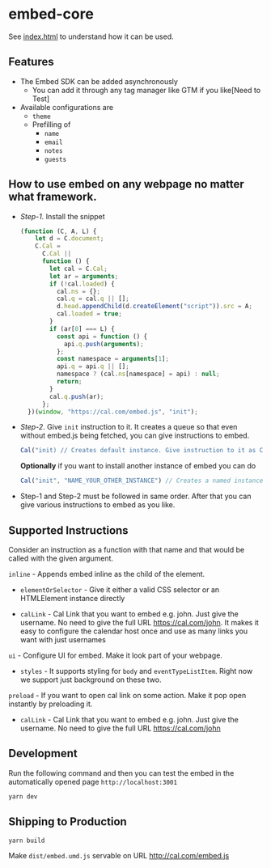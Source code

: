 # embed-core

See [index.html](index.html) to understand how it can be used.

## Features

- The  Embed SDK can be added asynchronously
  - You can add it through any tag manager like GTM if you like[Need to Test]
- Available configurations are
  - `theme`
  - Prefilling of
    - `name`
    - `email`
    - `notes`
    - `guests`

## How to use embed on any webpage no matter what framework.

- *Step-1.* Install the snippet
  
  ```javascript
  (function (C, A, L) {
      let d = C.document;
      C.Cal =
        C.Cal ||
        function () {
          let cal = C.Cal;
          let ar = arguments;
          if (!cal.loaded) {
            cal.ns = {};
            cal.q = cal.q || [];
            d.head.appendChild(d.createElement("script")).src = A;
            cal.loaded = true;
          }
          if (ar[0] === L) {
            const api = function () {
              api.q.push(arguments);
            };
            const namespace = arguments[1];
            api.q = api.q || [];
            namespace ? (cal.ns[namespace] = api) : null;
            return;
          }
          cal.q.push(ar);
        };
    })(window, "https://cal.com/embed.js", "init");
  ```

- *Step-2*. Give `init` instruction to it. It creates a queue so that even without embed.js being fetched, you can give instructions to embed.

  ```javascript
  Cal("init) // Creates default instance. Give instruction to it as Cal("instruction")
  ```

  **Optionally** if you want to install another instance of embed you can do

  ```javascript
  Cal("init", "NAME_YOUR_OTHER_INSTANCE") // Creates a named instance. Give instructions to it as Cal.ns.NAME_YOUR_OTHER_INSTANCE("instruction")
  ```

- Step-1 and Step-2 must be followed in same order. After that you can give various instructions to embed as you like. 

## Supported Instructions

Consider an instruction as a function with that name and that would be called with the given argument.

`inline` - Appends embed inline as the child of the element.

- `elementOrSelector` -  Give it either a valid CSS selector or an HTMLElement instance directly

- `calLink` - Cal Link that you want to embed e.g. john. Just give the username. No need to give the full URL <https://cal.com/john>. It makes it easy to configure the calendar host once and use as many links you want with just usernames

`ui` - Configure UI for embed. Make it look part of your webpage.

- `styles` - It supports styling for `body` and `eventTypeListItem`. Right now we support just background on these two.

`preload` - If you want to open cal link on some action. Make it pop open instantly by preloading it.

- `calLink` - Cal Link that you want to embed e.g. john. Just give the username. No need to give the full URL <https://cal.com/john>

## Development

Run the following command and then you can test the embed in the automatically opened page `http://localhost:3001`

```bash
yarn dev
```


## Shipping to Production

```bash
yarn build
```

Make `dist/embed.umd.js` servable on URL http://cal.com/embed.js
